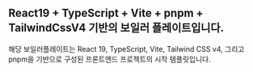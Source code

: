 ## React19 + TypeScript + Vite + pnpm + TailwindCssV4 기반의 보일러 플레이트입니다.

해당 보일러플레이트는 React 19, TypeScript, Vite, Tailwind CSS v4, 그리고 pnpm을 기반으로 구성된 프론트엔드 프로젝트의 시작 템플릿입니다.
